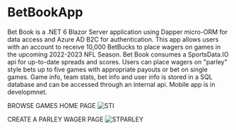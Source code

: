 # BetBookApp
Bet Book is a .NET 6 Blazor Server application using Dapper micro-ORM for data access and Azure AD B2C for authentication. This app allows users with an account to receive 10,000 BetBucks to place wagers on games in the upcoming 2022-2023 NFL Season. Bet Book consumes a SportsData.IO api for up-to-date spreads and scores. Users can place wagers on "parley" style bets up to five games with appropriate payouts or bet on single games. Game info, team stats, bet info and user info is stored in a SQL database and can be accessed through an internal api. Mobile app is in developmnet.

BROWSE GAMES HOME PAGE
![STI](https://user-images.githubusercontent.com/95720340/182048364-5ebd3379-f735-4467-abaf-d0f4b6a585b6.png)

CREATE A PARLEY WAGER PAGE
![STPARLEY](https://user-images.githubusercontent.com/95720340/182048363-67d9610f-9bae-41e4-9d1a-2c7c72c225c5.png)





























